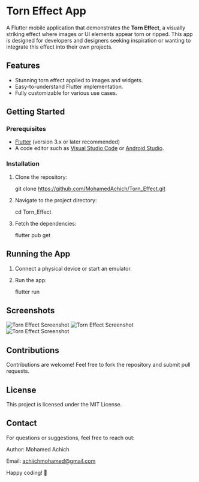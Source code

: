 # Torn Effect App

A Flutter mobile application that demonstrates the **Torn Effect**, a visually striking effect where images or UI elements appear torn or ripped. This app is designed for developers and designers seeking inspiration or wanting to integrate this effect into their own projects.

## Features
- Stunning torn effect applied to images and widgets.
- Easy-to-understand Flutter implementation.
- Fully customizable for various use cases.

## Getting Started

### Prerequisites
- [Flutter](https://flutter.dev/docs/get-started/install) (version 3.x or later recommended)
- A code editor such as [Visual Studio Code](https://code.visualstudio.com/) or [Android Studio](https://developer.android.com/studio).

### Installation
1. Clone the repository:

    git clone https://github.com/MohamedAchich/Torn_Effect.git

3. Navigate to the project directory:

    cd Torn_Effect

4. Fetch the dependencies:

    flutter pub get

## Running the App
1. Connect a physical device or start an emulator.
2. Run the app:

    flutter run

## Screenshots
![Torn Effect Screenshot](https://github.com/user-attachments/assets/d47cdd83-6501-48d2-9349-b186feb96801)
![Torn Effect Screenshot](https://github.com/user-attachments/assets/9d4172cd-f803-43f4-8ed6-093c41082401)
![Torn Effect Screenshot](https://github.com/user-attachments/assets/77a4ea67-38e1-4db1-bc62-7a7c245e5447)

## Contributions
Contributions are welcome! Feel free to fork the repository and submit pull requests.

## License
This project is licensed under the MIT License.

## Contact
For questions or suggestions, feel free to reach out:

Author: Mohamed Achich

Email: achiichmohamed@gmail.com

Happy coding! 🎉
